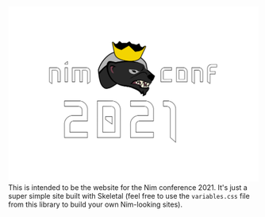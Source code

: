 ![NimConf 2021](https://raw.githubusercontent.com/nim-lang/conf.nim-lang.org/master/nim-conf-menace2-2021.svg)
This is intended to be the website for the Nim conference 2021. It's just a
super simple site built with Skeletal (feel free to use the `variables.css` file
from this library to build your own Nim-looking sites).
